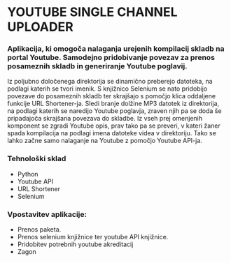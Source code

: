 # YOUTUBE SINGLE CHANNEL UPLOADER
### Aplikacija, ki omogoča nalaganja urejenih kompilacij skladb na portal Youtube. Samodejno pridobivanje povezav za prenos posameznih skladb in generiranje Youtube poglavij.

Iz poljubno določenega direktorija se dinamično preberejo datoteka, na podlagi katerih se tvori imenik. S knjižnico Selenium se nato pridobijo povezave do posameznih skladb ter skrajšajo s pomočjo klica oddaljene funkcije URL Shortener-ja. Sledi branje dolžine MP3 datotek iz direktorija, na podlagi katerih se naredijo Youtube poglavja, zraven njih pa se doda še pripadajoča skrajšana povezava do skladbe. Iz vseh prej omenjenih komponent se zgradi Youtube opis, prav tako pa se preveri, v kateri žaner spada kompilacija na podlagi imena datoteke videa v direktoriju. Tako se lahko začne samo nalaganje na Youtube z pomočjo Youtube API-ja.

### Tehnološki sklad

* Python
* Youtube API 
* URL Shortener 
* Selenium

### Vpostavitev aplikacije:

* Prenos paketa.
* Prenos selenium knjižnice ter youtube API knjižnice.
* Pridobitev potrebnih youtube akreditacij
* Zagon
